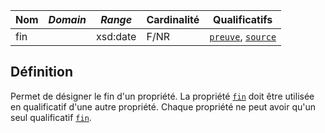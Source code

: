 | **Nom** | ***Domain*** | ***Range*** | **Cardinalité** | **Qualificatifs**                            |
| ------- | ------------ | ----------- | --------------- | -------------------------------------------- |
| fin     |              | xsd:date    | F/NR            | [`preuve`](preuve.md), [`source`](source.md) |


## Définition

Permet de désigner le fin d'un propriété. La propriété [`fin`](fin.md) doit être utilisée en qualificatif d'une autre propriété. Chaque propriété ne peut avoir qu'un seul qualificatif [`fin`](fin.md).